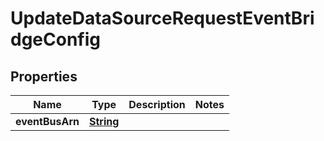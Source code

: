 

# UpdateDataSourceRequestEventBridgeConfig


## Properties

| Name | Type | Description | Notes |
|------------ | ------------- | ------------- | -------------|
|**eventBusArn** | [**String**](String.md) |  |  |



